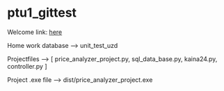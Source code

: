 # ptu1_gittest

Welcome link: [here](https://www.youtube.com/watch?v=dQw4w9WgXcQ?autoplay=1)

Home work database --> unit_test_uzd

Projectfiles --> [ price_analyzer_project.py, sql_data_base.py, kaina24.py, controller.py ]

Project .exe file --> dist/price_analyzer_project.exe
